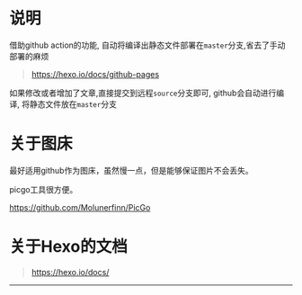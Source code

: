 # 说明

借助github action的功能, 自动将编译出静态文件部署在`master`分支,省去了手动部署的麻烦

> https://hexo.io/docs/github-pages


如果修改或者增加了文章,直接提交到远程`source`分支即可, github会自动进行编译, 将静态文件放在`master`分支


# 关于图床

最好适用github作为图床，虽然慢一点，但是能够保证图片不会丢失。

picgo工具很方便。

https://github.com/Molunerfinn/PicGo

# 关于Hexo的文档

> https://hexo.io/docs/


---